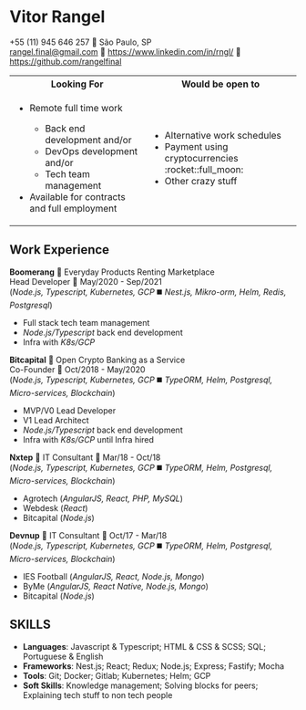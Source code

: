# Vitor Rangel

+55 (11) 945 646 257 :small_blue_diamond: São Paulo, SP  
rangel.final@gmail.com :small_blue_diamond: <https://www.linkedin.com/in/rngl/> :small_blue_diamond: <https://github.com/rangelfinal>

<table>
  <tbody>
    <tr>
      <th>Looking For</th>
      <th>Would be open to</th>
    </tr>
    <tr>
      <td>
        <ul>
          <li>Remote full time work</li>
          <ul>
            <li>Back end development and/or</li>
            <li>DevOps development and/or</li>
            <li>Tech team management</li>
          </ul>
          <li>Available for contracts and full employment</li>
        </ul>
      </td>
      <td>
        <ul>
        <li>Alternative work schedules</li>
        <li>Payment using cryptocurrencies  :rocket::full_moon:</li>
        <li>Other crazy stuff</li></ul>
      </td>
    </tr>
  </tbody>
</table>

## Work Experience

**Boomerang** :small_blue_diamond: Everyday Products Renting Marketplace  
Head Developer :small_blue_diamond: May/2020 - Sep/2021  
(*Node.js, Typescript, Kubernetes, GCP* :black_medium_square: *Nest.js, Mikro-orm, Helm, Redis, Postgresql*)

- Full stack tech team management
- *Node.js/Typescript* back end development
- Infra with *K8s/GCP*

**Bitcapital** :small_blue_diamond: Open Crypto Banking as a Service  
Co-Founder :small_blue_diamond: Oct/2018 - May/2020  
(*Node.js, Typescript, Kubernetes, GCP* :black_medium_square: *TypeORM, Helm, Postgresql, Micro-services, Blockchain*)

- MVP/V0 Lead Developer
- V1 Lead Architect
- *Node.js/Typescript* back end development
- Infra with *K8s/GCP* until Infra hired
  
**Nxtep** :small_blue_diamond: IT Consultant :small_blue_diamond: Mar/18 - Oct/18  
(*Node.js, Typescript, Kubernetes, GCP* :black_medium_square: *TypeORM, Helm, Postgresql, Micro-services, Blockchain*)

- Agrotech (*AngularJS, React, PHP, MySQL*)
- Webdesk (*React*)
- Bitcapital (*Node.js*)
  
**Devnup** :small_blue_diamond: IT Consultant :small_blue_diamond: Oct/17 - Mar/18  
(*Node.js, Typescript, Kubernetes, GCP* :black_medium_square: *TypeORM, Helm, Postgresql, Micro-services, Blockchain*)

- IES Football (*AngularJS, React, Node.js, Mongo*)
- ByMe (*AngularJS, React Native, Node.js, Mongo*)
- Bitcapital (*Node.js*)

## SKILLS

- **Languages**: Javascript \& Typescript; HTML \& CSS \& SCSS; SQL; Portuguese \& English
- **Frameworks**: Nest.js; React; Redux; Node.js; Express; Fastify; Mocha
- **Tools**: Git; Docker; Gitlab; Kubernetes; Helm; GCP
- **Soft Skills**: Knowledge management; Solving blocks for peers; Explaining tech stuff to non tech people
